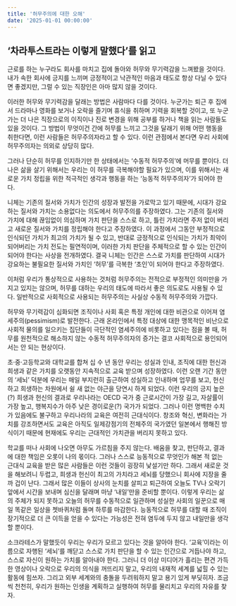 ```yaml
---
title: '허무주의에 대한 오해'
date: '2025-01-01 00:00:00'
---
```


##  ‘차라투스트라는 이렇게 말했다’를 읽고

근로를 하는 누구라도 회사를 마치고 집에 돌아와 허무와 무기력감을 느껴봤을 것이다. 내가 속한 회사에 긍지를 느끼며 긍정적이고 낙관적인 마음과 태도로 항상 다닐 수 있다면 좋겠지만, 그럴 수 있는 직장인은 아마 많지 않을 것이다.

이러한 허무와 무기력감을 달래는 방법은 사람마다 다를 것이다. 누군가는 퇴근 후 집에서 드라마나 영화를 보거나 오락을 즐기며 휴식을 취하며 기력을 회복할 것이고, 또 누군가는 더 나은 직장으로의 이직이나 진로 변경을 위해 공부를 하거나 책을 읽는 사람들도 있을 것이다. 그 방법이 무엇이건 간에 허무를 느끼고 그것을 달래기 위해 어떤 행동을 취한다면, 이런 사람들은 허무주의자라고 할 수 있다. 이런 관점에서 본다면 우리 사회에 허무주의자는 의외로 상당히 많다.

그러나 단순히 허무를 인지하기만 한 상태에서는 ‘수동적 허무주의’에 머무를 뿐이다. 더 나은 삶을 살기 위해서는 우리는 이 허무를 극복해야할 필요가 있으며, 이를 위해서는 새로운 가치 정립을 위한 적극적인 생각과 행동을 하는 ‘능동적 허무주의자’가 되어야 한다. 

니체는 기존의 질서와 가치가 인간의 성장과 발전을 가로막고 있기 때문에, 시대가 강요하는 질서와 가치는 소용없다는 의도에서 허무주의를 주장하였다. 그는 기존의 질서와 가치에 대해 끊임없이 의심하며 가치 판단을 스스로 하고, 틀린 가치라면 주저 없이 버리고 새로운 질서와 가치를 정립해야 한다고 주장하였다. 이 과정에서 그동안 부정적으로 인식되던 가치가 최고의 가치가 될 수 있고, 반대로 긍정적으로 인식되는 가치가 최악이 되어버리는 가치 전도는 필연적이며, 이러한 가치 판단을 주체적으로 할 수 있는 인간이 되어야 한다는 사상을 전개하였다. 결국 니체는 인간은 스스로 가치를 판단하여 시대가 강요하는 불필요한 질서와 가치인 ‘허무’를 극복한 ‘초인’이 되어야 한다고 주장하였다.

이처럼 우리가 통상적으로 사용하는 것처럼 허무주의는 전적으로 부정적인 의미만을 가지고 있지는 않으며, 허무를 대하는 우리의 태도에 따라서 좋은 의도로도 사용될 수 있다. 일반적으로 사회적으로 사용되는 허무주의는 사실상 수동적 허무주의와 가깝다.

허무와 무기력감이 심화되면 조직이나 사회 혹은 특정 개인에 대한 비관으로 이어져 염세주의(pessimism)로 발전한다. 근래 온라인에서 특정 대상에 대한 맹목적인 비난으로 사회적 물의를 일으키는 집단들이 극단적인 염세주의에 비롯하고 있다는 점을 볼 때, 허무를 원천적으로 해소하지 않는 수동적 허무주의자의 증가는 결코 사회적으로 용인되어서는 안 되는 현상이다.

초·중·고등학교와 대학교를 합쳐 십 수 년 동안 우리는 성실과 인내, 조직에 대한 헌신과 희생과 같은 가치를 오랫동안 지속적으로 교육 받으며 성장하였다. 이런 오랜 기간 동안의 ‘세뇌’ 덕분에 우리는 매일 부지런히 출근하여 성실하고 인내하며 업무를 보고, 헌신하고 희생하는 차원에서 쉴 새 없는 야근을 당연시 하게 되었다. 이런 우리의 긍지 높은(?) 희생과 헌신의 결과로 우리나라는 OECD 국가 중 근로시간이 가장 길고, 자살률이 가장 높고, 행복지수가 아주 낮은 경이로운(?) 국가가 되었다. 그러나 이런 명백한 수치가 있음에도 불구하고 우리나라의 교육은 여전히 근대식이다. 창조와 혁신, 변화라는 가치를 강조하면서도 교육은 아직도 일제강점기의 전체주의 국가였던 일본에서 행해진 방식이기 때문에 현재에도 우리는 근대적인 가치관을 버리지 못하고 있다.

학교를 떠나 사회에 나오면 아무도 가르침을 주지 않는다. 배움을 찾고, 판단하고, 결과에 대한 책임은 오롯이 나의 몫이다. 그러나 스스로 능동적으로 무엇인가 해본 적 없는 근대식 교육을 받은 많은 사람들은 이런 것들이 굉장히 낯설기만 하다. 그래서 새로운 것을 해보려니 두렵고, 희생과 헌신이 최고의 가치라고 세뇌를 당했으니 회사에 지장을 줄까 겁이 난다. 그래서 많은 이들이 상사의 눈치를 살피고 퇴근하여 오늘도 TV나 오락기 앞에서 시간을 보내며 심신을 달래며 마냥 ‘내일’만을 준비할 뿐이다. 이렇게 우리는 삶의 주체가 되지 못하고 오늘의 허무를 수동적으로 일관하며 성실한 사회의 일꾼으로 매일 똑같은 일상을 쳇바퀴처럼 돌며 하루를 마감한다. 능동적으로 허무를 대할 때 조직이 장기적으로 더 큰 이득을 얻을 수 있다는 가능성은 전혀 염두에 두지 않고 내일만을 생각할 뿐이다.

소크라테스가 말했듯이 우리는 우리가 모르고 있다는 것을 알아야 한다. ‘교육’이라는 이름으로 자행된 ‘세뇌’를 깨닫고 스스로 가치 판단을 할 수 있는 인간으로 거듭나야 하고, 스스로 자신이 원하는 가치를 알아내야 한다. 그러니 더 이상 미디어가 흘리는 편견 가득한 영상이나 오락으로 우리의 의식을 꺼뜨리지 말고, 우리의 내재적 세계를 넓힐 수 있는 활동에 힘쓰자. 그리고 외부 세계와의 충돌을 두려워하지 말고 용기 있게 부딪히자. 조금씩 천천히, 우리가 원하는 인생을 계획하고 실행하여 허무를 물리치고 우리의 자유를 찾자. 